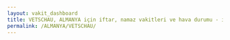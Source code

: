 ```yaml
---
layout: vakit_dashboard
title: VETSCHAU, ALMANYA için iftar, namaz vakitleri ve hava durumu - ilçe/eyalet seç
permalink: /ALMANYA/VETSCHAU/
---
```


<script type="text/javascript">
  var GLOBAL_COUNTRY = 'ALMANYA';
  var GLOBAL_CITY = 'VETSCHAU';
  var GLOBAL_STATE = '';
  var lat = 72;
  var lon = 21;
</script>
